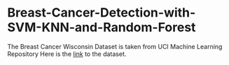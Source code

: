 # Breast-Cancer-Detection-with-SVM-KNN-and-Random-Forest
The Breast Cancer Wisconsin Dataset is taken from UCI Machine Learning Repository
Here is the [link](http://archive.ics.uci.edu/ml/machine-learning-databases/breast-cancer-wisconsin/breast-cancer-wisconsin.data) to the dataset.
